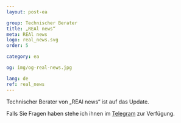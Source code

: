 ```yaml
---
layout: post-ea

group: Technischer Berater
title: „REAl news“
meta: REAl news
logo: real_news.svg
order: 5

category: ea

og: img/og-real-news.jpg

lang: de
ref: real_news
---
```


Technischer Berater von „REAl news“ ist auf das Update.

Falls Sie Fragen haben stehe ich ihnen im <a href="https://t.me/chutkoy" target="_blank">Telegram</a> zur Verfügung.
